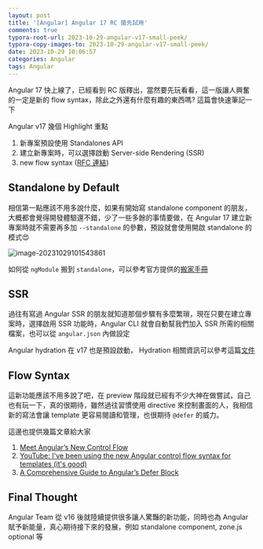```yaml
---
layout: post
title: '[Angular] Angular 17 RC 搶先試用'
comments: true
typora-root-url: 2023-10-29-angular-v17-small-peek/
typora-copy-images-to: 2023-10-29-angular-v17-small-peek/
date: 2023-10-29 10:06:57
categories: Angular
tags: Angular
---
```


Angular 17 快上線了，已經看到 RC 版釋出，當然要先玩看看，這一版讓人興奮的一定是新的 flow syntax，除此之外還有什麼有趣的東西嗎? 這篇會快速筆記一下

<!-- more -->

Angular v17 幾個 Highlight 重點

1. 新專案預設使用 Standalones API
2. 建立新專案時，可以選擇啟動 Server-side Rendering (SSR)
3. new flow syntax ([RFC 連結](https://github.com/angular/angular/discussions/51241))

## Standalone by Default

相信第一點應該不用多說什麼，如果有開始寫 standalone component 的朋友，大概都會覺得開發體驗還不錯，少了一些多餘的事情要做，在 Angular 17 建立新專案時就不需要再多加 `--standalone` 的參數，預設就會使用開啟 standalone 的模式😍

![image-20231029101543861](image-20231029101543861.png)

如何從 `ngModule` 搬到 `standalone`，可以參考官方提供的[搬家手冊](https://angular.io/guide/standalone-migration)

## SSR

過往有寫過 Angular SSR 的朋友就知道那個步驟有多麼繁瑣，現在只要在建立專案時，選擇啟用 SSR 功能時，Angular CLI 就會自動幫我們加入 SSR 所需的相關檔案，也可以從 `angular.json` 內做設定

Angular hydration 在 v17 也是預設啟動， Hydration 相關資訊可以參考這篇[文件](https://angular.io/guide/hydration)



## Flow Syntax

這新功能應該不用多說了吧，在 preview 階段就已經有不少大神在做嘗試，自己也有玩一下，真的很期待，雖然過往習慣使用 directive 來控制畫面的人，我相信新的寫法會讓 template 更容易閱讀和管理，也很期待 `@defer` 的威力。

這邊也提供幾篇文章給大家

1. [Meet Angular’s New Control Flow](https://blog.angular.io/meet-angulars-new-control-flow-a02c6eee7843)
2. [YouTube: I've been using the new Angular control flow syntax for templates (it's good)](https://www.youtube.com/watch?v=77tKyAOFO4o)
3. [A Comprehensive Guide to Angular’s Defer Block](https://netbasal.com/a-comprehensive-guide-to-angulars-defer-block-468c74048df4)

## Final Thought

Angular Team 從 v16 後就陸續提供很多讓人驚豔的新功能，同時也為 Angular 賦予新能量，真心期待接下來的發展，例如 standalone component, zone.js optional 等





